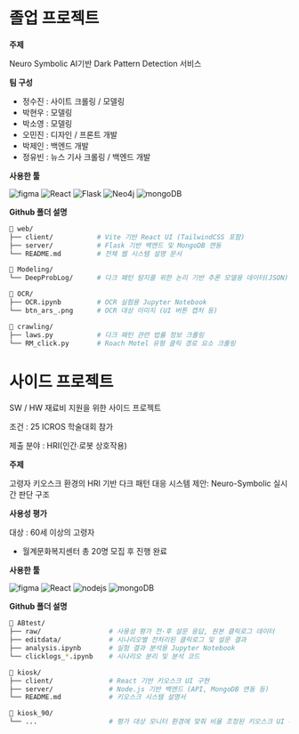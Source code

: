 # 졸업 프로젝트
<b>주제</b>

Neuro Symbolic AI기반 Dark Pattern Detection 서비스

<b>팀 구성</b>

- 정수진 : 사이트 크롤링 / 모델링
- 박현우 : 모델링
- 박소영 : 모델링
- 오민진 : 디자인 / 프론트 개발
- 박제인 : 백엔드 개발
- 정유빈 : 뉴스 기사 크롤링 / 백엔드 개발

<b>사용한 툴</b>

![figma](https://img.shields.io/badge/Figma-F24E1E?style=for-the-badge&logo=figma&logoColor=white)
![React](https://img.shields.io/badge/React-20232A?style=for-the-badge&logo=react&logoColor=61DAFB)
![Flask](https://img.shields.io/badge/Flask-000000?style=for-the-badge&logo=flask&logoColor=white)
![Neo4j](https://img.shields.io/badge/Neo4j-018bff?style=for-the-badge&logo=neo4j&logoColor=white)
![mongoDB](	https://img.shields.io/badge/MongoDB-4EA94B?style=for-the-badge&logo=mongodb&logoColor=white)


<b>Github 폴더 설명</b>
```bash
📁 web/
├── client/           # Vite 기반 React UI (TailwindCSS 포함)
├── server/           # Flask 기반 백엔드 및 MongoDB 연동
└── README.md         # 전체 웹 시스템 설명 문서

📁 Modeling/
└── DeepProbLog/      # 다크 패턴 탐지를 위한 논리 기반 추론 모델용 데이터(JSON)

📁 OCR/
├── OCR.ipynb         # OCR 실험용 Jupyter Notebook
└── btn_ars_.png      # OCR 대상 이미지 (UI 버튼 캡처 등)

📁 crawling/
├── laws.py           # 다크 패턴 관련 법률 정보 크롤링
└── RM_click.py       # Roach Motel 유형 클릭 경로 요소 크롤링
```

# 사이드 프로젝트
SW / HW 재료비 지원을 위한 사이드 프로젝트

조건 : 25 ICROS 학술대회 참가

제출 분야 : HRI(인간∙로봇 상호작용)

<b>주제</b>

고령자 키오스크 환경의 HRI 기반 다크 패턴 대응 시스템 제안: Neuro-Symbolic 실시간 판단 구조

<b>사용성 평가</b>

대상 : 60세 이상의 고령자
- 월계문화복지센터 총 20명 모집 후 진행 완료

<b>사용한 툴</b>

![figma](https://img.shields.io/badge/Figma-F24E1E?style=for-the-badge&logo=figma&logoColor=white)
![React](https://img.shields.io/badge/React-20232A?style=for-the-badge&logo=react&logoColor=61DAFB)
![nodejs](https://img.shields.io/badge/Node.js-43853D?style=for-the-badge&logo=node.js&logoColor=white)
![mongoDB](	https://img.shields.io/badge/MongoDB-4EA94B?style=for-the-badge&logo=mongodb&logoColor=white)

<b>Github 폴더 설명</b>
```bash
📁 ABtest/
├── raw/                 # 사용성 평가 전·후 설문 응답, 원본 클릭로그 데이터
├── editdata/            # 시나리오별 전처리된 클릭로그 및 설문 결과
├── analysis.ipynb       # 실험 결과 분석용 Jupyter Notebook
└── clicklogs_*.ipynb    # 시나리오 분리 및 분석 코드

📁 kiosk/
├── client/              # React 기반 키오스크 UI 구현
├── server/              # Node.js 기반 백엔드 (API, MongoDB 연동 등)
└── README.md            # 키오스크 시스템 설명서

📁 kiosk_90/
└── ...                  # 평가 대상 모니터 환경에 맞춰 비율 조정된 키오스크 UI 버전
```

